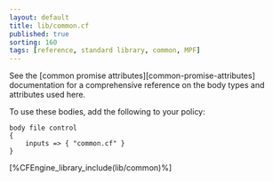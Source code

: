 ```yaml
---
layout: default
title: lib/common.cf
published: true
sorting: 160
tags: [reference, standard library, common, MPF]
---
```


See
the [common promise attributes][common-promise-attributes]
documentation for a comprehensive reference on the body types and attributes
used here.

To use these bodies, add the following to your policy:

```cf3
body file control
{
	inputs => { "common.cf" }
}
```

[%CFEngine_library_include(lib/common)%]
